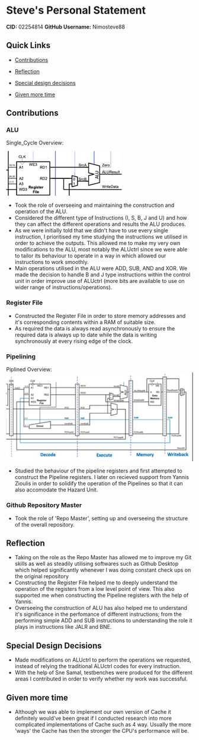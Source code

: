 # Steve's Personal Statement

**CID:** 02254814                          **GitHub Username:** Nimosteve88

## Quick Links


- [Contributions](#contributions)

- [Reflection](#reflection)

- [Special design decisions](#special-design-decisions)

- [Given more time](#given-more-time)


## Contributions

### ALU  

Single_Cycle Overview:

![Alt text](Resources/image-2.png)


- Took the role of overseeing and maintaining the construction and operation of the ALU.
- Considered the different type of Instructions (I, S, B, J  and U) and how they can affect the different operations and results the ALU produces.
- As we were initially told that we didn't have to use every single instruction, I prioritised my time studying the instructions we utilised in order to achieve the outputs. This allowed me to make my very own modifications to the ALU, most notably the ALUctrl since we were able to tailor its behaviour to operate in a way in which allowed our instructions to work smoothly.
- Main operations utilised in the ALU were ADD, SUB, AND and XOR. We made the decision to handle B and J type instructions within the control unit in order improve use of ALUctrl (more bits are available to use on wider range of instructions/operations).


### Register File 

- Constructed the Register File in order to store memory addresses and it's corresponding contents within a RAM of suitable size.
- As required the data is always read asynchronously to ensure the required data is always up to date while the data is writing synchronously at every rising edge of the clock.

### Pipelining 
Piplined Overview:
![Alt text](Resources/image-6.png)
- Studied the behaviour of the pipeline registers and first attempted to construct the Pipeline registers. I later on recieved support from Yannis Zioulis in order to solidify the operation of the Pipelines so that it can also accomodate the Hazard Unit.

### Github Repository Master
- Took the role of 'Repo Master', setting up and overseeing the structure of the overall repository.

## Reflection 
- Taking on the role as the Repo Master has allowed me to improve my Git skills as well as steadily utilising softwares such as Github Desktop which helped significantly whenever I was doing constant check ups on the original repository
- Constructing the Register File helped me to deeply understand the operation of the registers from a low level point of view. This also supported me when constructing the Pipeline registers with the help of Yannis. 
- Overseeing the construction of ALU has also helped me to understand it's significance in the perfomance of different instructions; from the performing simple ADD and SUB instructions to understanding the role it plays in instructions like JALR and BNE.


## Special Design Decisions

-  Made modifications on ALUctrl to perform the operations we requested, instead of relying the traditional ALUctrl codes for every instruction.
- With the help of Sne Samal, testbenches were produced for the different areas I contributed in order to verify whether my work was successful.

## Given more time
- Although we was able to implement our own version of Cache it definitely would've been great if I conducted research into more complicated implementations of Cache such as 4 way. Usually the more 'ways' the Cache has then the stronger the CPU's performance will be. 